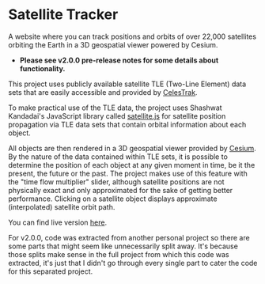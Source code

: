 # Satellite Tracker

A website where you can track positions and orbits of over 22,000 satellites orbiting the Earth in a 3D geospatial viewer powered by Cesium.

* **Please see v2.0.0 pre-release notes for some details about functionality.**

This project uses publicly available satellite TLE (Two-Line Element) data sets that are easily accessible and provided by [CelesTrak](https://celestrak.com/NORAD/elements/).

To make practical use of the TLE data, the project uses Shashwat Kandadai's JavaScript library called [satellite.js](https://github.com/shashwatak/satellite-js) for satellite position propagation via TLE data sets that contain orbital information about each object.

All objects are then rendered in a 3D geospatial viewer provided by [Cesium](https://cesium.com). By the nature of the data contained within TLE sets, it is possible to determine the position of each object at any given moment in time, be it the present, the future or the past. The project makes use of this feature with the "time flow multiplier" slider, although satellite positions are not physically exact and only approximated for the sake of getting better performance. Clicking on a satellite object displays approximate (interpolated) satellite orbit path.

You can find live version [here](https://satellites-itsmedmd.vercel.app).

For v2.0.0, code was extracted from another personal project so there are some parts that might seem like unnecessarily split away. It's because those splits make sense in the full project from which this code was extracted, it's just that I didn't go through every single part to cater the code for this separated project.
